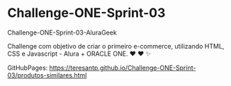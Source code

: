 # Challenge-ONE-Sprint-03
Challenge-ONE-Sprint-03-AluraGeek


Challenge com objetivo de criar o primeiro e-commerce, utilizando HTML, CSS e Javascript -  Alura + ORACLE ONE. :heart: :heart: :sparkles:

GitHubPages: https://teresantp.github.io/Challenge-ONE-Sprint-03/produtos-similares.html

